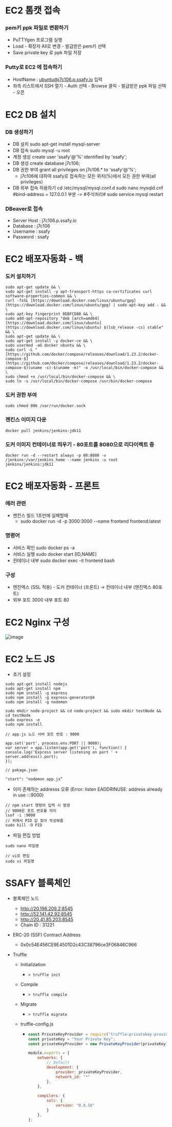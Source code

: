 # EC2 톰캣 접속
### pem키 ppk 파일로 변환하기

- PuTTYgen 프로그램 실행
- Load - 확장자 All로 변경 - 발급받은 pem키 선택
- Save private key 로 ppk 파일 저장

### Putty로 EC2 에 접속하기

- HostName : [ubuntu@j7c106.p.ssafy.io](mailto:ubuntu@j7c106.p.ssafy.io) 입력
- 좌측 리스트에서 SSH 열기 - Auth 선택 - Browse 클릭 - 발급받은 ppk 파일 선택 - 오픈
# EC2 DB 설치
### DB 생성하기

- DB 설치
sudo apt-get install mysql-server
- DB 접속
sudo mysql -u root
- 계정 생성
create user 'ssafy'@'%' identified by 'ssafy';
- DB 생성
create database j7c106;
- DB 권한 부여
grant all privileges on j7c106.* to 'ssafy'@'%';
    - j7c106에 대하여 ssafy로 접속하는 모든 위치(%)에서 모든 권한 부여(all privileges)
- DB 외부 접속 허용하기
cd /etc/mysql/mysql.conf.d
sudo nano mysqld.cnf	#bind-address = 127.0.0.1 부분 -> #주석처리#
sudo service mysql restart

### DBeaver로 접속

- Server Host : j7c106.p.ssafy.io
- Database : j7c106
- Username : ssafy
- Password : ssafy
# EC2 배포자동화 - 백
### 도커 설치하기
```
sudo apt-get update && \
sudo apt-get install -y apt-transport-https ca-certificates curl software-properties-common && \
curl -fsSL [https://download.docker.com/linux/ubuntu/gpg](https://download.docker.com/linux/ubuntu/gpg) | sudo apt-key add - && \
sudo apt-key fingerprint 0EBFCD88 && \
sudo add-apt-repository "deb [arch=amd64] [https://download.docker.com/linux/ubuntu](https://download.docker.com/linux/ubuntu) $(lsb_release -cs) stable" && \
sudo apt-get update && \
sudo apt-get install -y docker-ce && \
sudo usermod -aG docker ubuntu && \
sudo curl -L "[https://github.com/docker/compose/releases/download/1.23.2/docker-compose-$](https://github.com/docker/compose/releases/download/1.23.2/docker-compose-$)(uname -s)-$(uname -m)" -o /usr/local/bin/docker-compose && \
sudo chmod +x /usr/local/bin/docker-compose && \
sudo ln -s /usr/local/bin/docker-compose /usr/bin/docker-compose
```
### 도커 권한 부여

`sudo chmod 006 /var/run/docker.sock`

### 젠킨스 이미지 다운

`docker pull jenkins/jenkins:jdk11`

### 도커 이미지 컨테이너로 띄우기 - 80포트를 8080으로 리다이렉트 중

`docker run -d --restart always -p 80:8080 -v /jenkins:/var/jenkins_home --name jenkins -u root jenkins/jenkins:jdk11`
# EC2 배포자동화 - 프론트
### 에러 관련

- 젠킨스 빌드 1초만에 실패할때
    - sudo docker run -d -p 3000:3000 --name frontend frontend:latest

### 명령어

- 서비스 확인 sudo docker ps -a
- 서비스 실행 sudo docker start [ID,NAME]
- 컨테이너 내부 sudo docker exec -it frontend bash

### 구성

- 엔진엑스 (SSL 적용) - 도커 컨테이너 (프론트) → 컨테이너 내부 (엔진엑스 80포트)
- 외부 포트 3000  내부 포트 80

# EC2 Nginx 구성
![image](/uploads/deca4d90c1fe9395610a27f5bef0a1d7/image.png)

# EC2 노드 JS

- 초기 설정

```
sudo apt-get install nodejs
sudo apt-get install npm
sudo npm install -g express
sudo npm install -g express-generator@4
sudo npm install -g nodemon

sudo mkdir node-project && cd node-project && sudo mkdir testNode && cd testNode
sudo express -e
sudo npm install

// app.js 노드 서버 포트 번호 : 9000

app.set('port', process.env.PORT || 9000);
var server = app.listen(app.get('port'), function() {
console.log('Express server listening on port ' + server.address().port);
});

// pakage.json

"start": "nodemon app.js”
```

- 이미 존재하는 addresss 오류 (Error: listen EADDRINUSE: address already in use :::9000)

```
// npm start 명령어 입력 시 발생
// 9000은 포트 번호를 의미
lsof -i :9000
// 위에서 PID 값 찾아 작성해줌
sudo kill -9 PID
```

- 파일 편집 방법
```
sudo nano 파일명

// vi로 편집
sudo vi 파일명
```

# SSAFY 블록체인

* 블록체인 노드

  * http://20.196.209.2:8545
  * http://52.141.42.92:8545
  * http://20.41.85.203:8545
  * Chain ID : 31221

* ERC-20 (SSF) Contract Address

  * 0x0c54E456CE9E4501D2c43C38796ce3F06846C966

* Truffle

  * Initialization

    * ```
      > truffle init
      ```

  * Compile

    * ``` 
      > truffle compile
      ```

  * Migrate

    * ```
      > truffle migrate
      ```

  * truffle-config.js

    * ```javascript
      const PrivateKeyProvider = require("truffle-privatekey-provider");
      const privateKey = "Your Private Key";
      const privateKeyProvider = new PrivateKeyProvider(privateKey), "SSAFY Block Chain url");
      
      module.exports = {
          networks: {
              // Default
              development: {
                  provider: privateKeyProvider,
                  network_id: "*"
              },
          },
          
          compilers: {
              solc: {
                  version: "0.8.16"
              }
          },
      };
      ```
